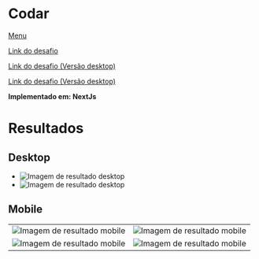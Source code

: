 # Codar

[Menu](https://github.com/Ruanrls/DevChallenge)

<a href="https://github.com/Lorenalgm/codar" target="_blank" > Link do desafio </a>

[Link do desafio (Versão desktop)](https://raw.githubusercontent.com/Lorenalgm/codar/master/design/desktop.png)

[Link do desafio (Versão desktop)](https://raw.githubusercontent.com/Lorenalgm/codar/master/design/mobile.png)

**Implementado em: NextJs**

# Resultados

## Desktop

* ![Imagem de resultado desktop](/Codar/Results/Result-Desktop.png)
* ![Imagem de resultado desktop](/Codar/Results/Result-Desktop-Bottom.png)

## Mobile
| | |
|---|---|
| ![Imagem de resultado mobile](/Codar/Results/Result-Mobile-Top.png)       | ![Imagem de resultado mobile](/Codar/Results/Result-Mobile-Checklist.png) |
| ![Imagem de resultado mobile](/Codar/Results/Result-Mobile-Review.png)    | ![Imagem de resultado mobile](/Codar/Results/Result-Mobile-Bottom.png)    |
